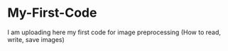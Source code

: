 # My-First-Code
I am uploading here my first code for image preprocessing (How to read, write, save images) 
